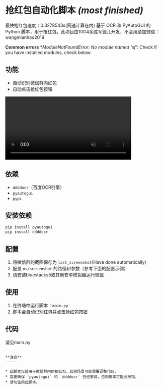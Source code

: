**抢红包自动化脚本** _(most finished)_
=======================
最快抢红包速度：0.3278543s(网速计算在内)
基于 OCR 和 PyAutoGUI 的 Python 脚本，用于抢红包。此项目由10G4余胜军徒儿开发，不会用请加微信：wangmianhao2019

**Common errors**
*_ModuleNotFoundError: No module named 'sf'_:  Check if you have installed modules, check below.

**功能**
--------

* 自动识别微信群内红包
* 自动点击抢红包按钮
<video src="https://private-user-images.githubusercontent.com/120712727/403840387-7ad0f088-2679-4beb-81fa-74adbcf88a44.mp4?jwt=eyJhbGciOiJIUzI1NiIsInR5cCI6IkpXVCJ9.eyJpc3MiOiJnaXRodWIuY29tIiwiYXVkIjoicmF3LmdpdGh1YnVzZXJjb250ZW50LmNvbSIsImtleSI6ImtleTUiLCJleHAiOjE3MzcwMjY3MTYsIm5iZiI6MTczNzAyNjQxNiwicGF0aCI6Ii8xMjA3MTI3MjcvNDAzODQwMzg3LTdhZDBmMDg4LTI2NzktNGJlYi04MWZhLTc0YWRiY2Y4OGE0NC5tcDQ_WC1BbXotQWxnb3JpdGhtPUFXUzQtSE1BQy1TSEEyNTYmWC1BbXotQ3JlZGVudGlhbD1BS0lBVkNPRFlMU0E1M1BRSzRaQSUyRjIwMjUwMTE2JTJGdXMtZWFzdC0xJTJGczMlMkZhd3M0X3JlcXVlc3QmWC1BbXotRGF0ZT0yMDI1MDExNlQxMTIwMTZaJlgtQW16LUV4cGlyZXM9MzAwJlgtQW16LVNpZ25hdHVyZT03MGRkNmEwYjQwZDk4ZWFlY2RkNDIzY2ZkYmNjYTVhNTU2MWI3NTc5MWZkNDA5MDY2ZmEyZTI5ZTk2NWY1YWYyJlgtQW16LVNpZ25lZEhlYWRlcnM9aG9zdCJ9.2fkfWwRCtP657tmU8KbM3ZuVWrSXKHGJFoXTvoDyMzY" data-canonical-src="https://private-user-images.githubusercontent.com/120712727/403840387-7ad0f088-2679-4beb-81fa-74adbcf88a44.mp4?jwt=eyJhbGciOiJIUzI1NiIsInR5cCI6IkpXVCJ9.eyJpc3MiOiJnaXRodWIuY29tIiwiYXVkIjoicmF3LmdpdGh1YnVzZXJjb250ZW50LmNvbSIsImtleSI6ImtleTUiLCJleHAiOjE3MzcwMjY3MTYsIm5iZiI6MTczNzAyNjQxNiwicGF0aCI6Ii8xMjA3MTI3MjcvNDAzODQwMzg3LTdhZDBmMDg4LTI2NzktNGJlYi04MWZhLTc0YWRiY2Y4OGE0NC5tcDQ_WC1BbXotQWxnb3JpdGhtPUFXUzQtSE1BQy1TSEEyNTYmWC1BbXotQ3JlZGVudGlhbD1BS0lBVkNPRFlMU0E1M1BRSzRaQSUyRjIwMjUwMTE2JTJGdXMtZWFzdC0xJTJGczMlMkZhd3M0X3JlcXVlc3QmWC1BbXotRGF0ZT0yMDI1MDExNlQxMTIwMTZaJlgtQW16LUV4cGlyZXM9MzAwJlgtQW16LVNpZ25hdHVyZT03MGRkNmEwYjQwZDk4ZWFlY2RkNDIzY2ZkYmNjYTVhNTU2MWI3NTc5MWZkNDA5MDY2ZmEyZTI5ZTk2NWY1YWYyJlgtQW16LVNpZ25lZEhlYWRlcnM9aG9zdCJ9.2fkfWwRCtP657tmU8KbM3ZuVWrSXKHGJFoXTvoDyMzY" controls="controls" muted="muted" class="d-block rounded-bottom-2 border-top width-fit" style="max-height:640px; min-height: 200px">

  </video>

**依赖**
--------

* `ddddocr`（百度OCR引擎）
* `pyautogui`
* `pypi`

**安装依赖**
-------------

```bash
pip install pyautogui
pip install ddddocr

```

**配置**
------

1. 将微信群的截图保存为 `last_screenshot`(Have done automatically)
2. 配置 `os/screenshot` 的路径和参数（参考下面的配置示例）
3. 请安装bluestacks5或其他安卓模拟器运行微信

**使用**
------

1. 在终端中运行脚本：`main.py`
2. 脚本会自动识别红包并点击抢红包按钮

**代码**
-----

请见main.py
```

**注意**
------

* 此脚本仅适用于微信群内的抢红包，其他场景可能需要调整代码。
* 需要确保 `pyautogui` 和 `ddddocr` 已经安装，否则脚本可能会报错。
* 请勿滥用此脚本。


